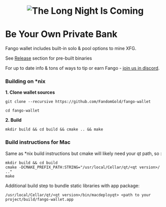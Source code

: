 <h1 align="center"><img title="The Long Night Is Coming" src="https://raw.githubusercontent.com/FandomGold/fango-wallet/master/src/images/splash.png"><img/></h1>

# Be Your Own Private Bank
Fango wallet includes built-in solo & pool options to mine XFG.

See [Release](https://github.com/FandomGold/fango-wallet/releases) section for pre-built binaries

For up to date info & tons of ways to tip or earn Fango - [join us in discord](http://discord.fandom.gold).

### Building on *nix

**1. Clone wallet sources**

```
git clone --recursive https://github.com/FandomGold/fango-wallet
```

```
cd fango-wallet
```

**2. Build**

```
mkdir build && cd build && cmake .. && make
```
### Build instructions for Mac
Same as *nix build instructions but cmake will likely need your qt path, so :
```
mkdir build && cd build
cmake -DCMAKE_PREFIX_PATH:STRING="/usr/local/Cellar/qt/<qt version>/ .."
make
```
Additional build step to bundle static libraries with app package:
```
/usr/local/Cellar/qt/<qt version>/bin/macdeployqt> <path to your project/build/fango-wallet.app
```
